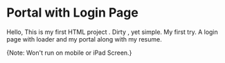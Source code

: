 # Portal with Login Page 

Hello,
This is my first HTML project .
Dirty , yet simple.
My first try.
A login page with loader and my portal along with my resume.

{Note: Won't run on mobile or iPad Screen.}
